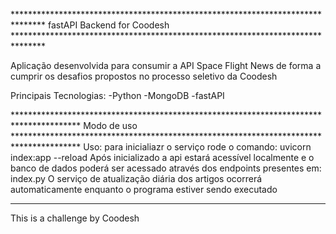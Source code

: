 ******************************************************************************* fastAPI Backend for Coodesh *******************************************************************************

Aplicação desenvolvida para consumir a API Space Flight News de forma a cumprir os desafios propostos no processo seletivo da Coodesh

Principais Tecnologias:
    -Python
    -MongoDB
    -fastAPI

*************************************************************************************** Modo de uso ***************************************************************************************
Uso: para inicialiazr o serviço rode o comando: uvicorn index:app --reload
Após inicializado a api estará acessível localmente e o banco de dados poderá ser acessado através dos endpoints presentes em: index.py
O serviço de atualização diária dos artigos ocorrerá automaticamente enquanto o programa estiver sendo executado

-------------------------------------------------------------------------------------------------------------------------------------------------------------------------------------------
This is a challenge by Coodesh
